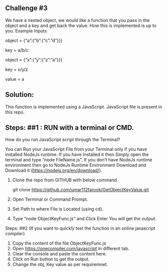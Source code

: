 ## Challenge #3

We have a nested object, we would like a function that you pass in the object and a key and get back the value. How this is implemented is up to you.
Example Inputs

object = {“a”:{“b”:{“c”:”d”}}}

key = a/b/c

object = {“x”:{“y”:{“z”:”a”}}}

key = x/y/z

value = a


## Solution:

This function is implemented using a JavaScript. JavaScript file is present in this repo.


## Steps: ##1 : RUN with a terminal or CMD.

How do you run JavaScript script through the Terminal?

You can Run your JavaScript File from your Terminal only if you have installed NodeJs runtime. If you have Installed it then Simply open the terminal and type “node FileName.js”. If you don’t have NodeJs runtime environment then go to NodeJs Runtime Environment Download and Download it (https://nodejs.org/en/download/).

1. Clone the repo from GITHUB with below command 

	git clone https://github.com/umar112farook/GetObjectKeyValue.git
	
2. Open Terminal or Command Prompt.
3. Set Path to where File is Located (using cd).
4. Type “node ObjectKeyFunc.js” and Click Enter
You will get the output.

Steps: ##2 (If you want to quickly test the function in an online javascript compiler)
1. Copy the content of the file ObjectKeyFunc.js 
2. Open https://onecompiler.com/javascript in different tab.
3. Clear the console and paste the content here.
4. Click on Run button to get the output.
5. Change the obj, Key value as per requiremnet.
